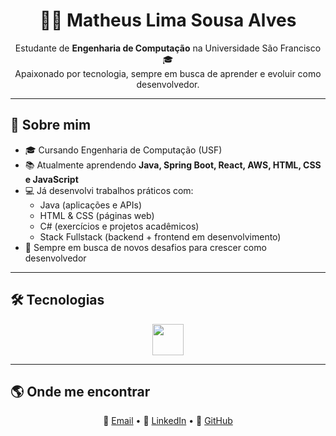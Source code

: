 <h1 align="center">👨‍💻 Matheus Lima Sousa Alves</h1>

<p align="center">
  Estudante de <b>Engenharia de Computação</b> na Universidade São Francisco 🎓 <br>
  Apaixonado por tecnologia, sempre em busca de aprender e evoluir como desenvolvedor.
</p>

---

## 🚀 Sobre mim
- 🎓 Cursando Engenharia de Computação (USF)  
- 📚 Atualmente aprendendo **Java, Spring Boot, React, AWS, HTML, CSS e JavaScript**  
- 💻 Já desenvolvi trabalhos práticos com:
  - Java (aplicações e APIs)  
  - HTML & CSS (páginas web)  
  - C# (exercícios e projetos acadêmicos)  
  - Stack Fullstack (backend + frontend em desenvolvimento)  
- 🌱 Sempre em busca de novos desafios para crescer como desenvolvedor  

---

## 🛠️ Tecnologias
<p align="center">
  <img src="https://skillicons.dev/icons?i=java,spring,react,aws,js,html,css,cs" height="50"/>
</p>

---

## 🌎 Onde me encontrar
<p align="center">
  📧 <a href="mailto:matheuslisoal.contato@gmail.com">Email</a> • 
  💼 <a href="https://www.linkedin.com/in/matheus-lima-b24649372/">LinkedIn</a> • 
  🐙 <a href="https://github.com/Matheus-hub12">GitHub</a>
</p>
